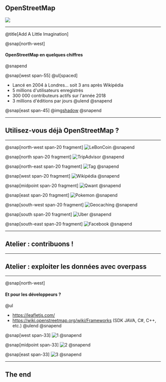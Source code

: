 ## OpenStreetMap

![](https://upload.wikimedia.org/wikipedia/commons/thumb/b/b0/Openstreetmap_logo.svg/240px-Openstreetmap_logo.svg.png)

---
@title[Add A Little Imagination]

@snap[north-west]
#### OpenStreetMap en quelques chiffres
@snapend

@snap[west span-55]
@ul[spaced]
- Lancé en 2004 à Londres... soit 3 ans après Wikipédia
- 5 millions d'utilisateurs enregistrés
- 300 000 contributeurs actifs sur l'année 2018
- 3 millions d'éditions par jours
@ulend
@snapend

@snap[east span-45]
@img[shadow](https://wiki.openstreetmap.org/w/images/thumb/7/79/Osmdbstats1_users.png/800px-Osmdbstats1_users.png)
@snapend

---

## Utilisez-vous déjà OpenStreetMap ?

---

@snap[north-west span-20 fragment]
![LeBonCoin](https://images.ladepeche.fr/api/v1/images/view/5c347c683e45461295307965/full/image.jpg)
@snapend

@snap[north span-20 fragment]
![TripAdvisor](http://www.boca-toulouse.fr/wp-content/uploads/2016/11/logo-tripadvisor.png)
@snapend

@snap[north-east span-20 fragment]
![Tag](https://upload.wikimedia.org/wikipedia/commons/thumb/6/62/Logo_M%C3%A9tromobilit%C3%A9.png/240px-Logo_M%C3%A9tromobilit%C3%A9.png)
@snapend

@snap[west span-20 fragment]
![Wikipédia](https://upload.wikimedia.org/wikipedia/commons/thumb/8/80/Wikipedia-logo-v2.svg/200px-Wikipedia-logo-v2.svg.png)
@snapend

@snap[midpoint span-20 fragment]
![Qwant](https://upload.wikimedia.org/wikipedia/fr/b/b8/Logo_Qwant_Maps.png)
@snapend

@snap[east span-20 fragment]
![Pokemon](https://upload.wikimedia.org/wikipedia/fr/7/75/Pok%C3%A9mon_Go_Logo.png)
@snapend

@snap[south-west span-20 fragment]
![Geocaching](http://img.over-blog-kiwi.com/2/16/58/04/20180507/ob_9dc3ae_logo-geocaching-emerald.png)
@snapend

@snap[south span-20 fragment]
![Uber](https://upload.wikimedia.org/wikipedia/commons/c/cc/Uber_logo_2018.png)
@snapend

@snap[south-east span-20 fragment]
![Facebook](https://upload.wikimedia.org/wikipedia/commons/thumb/c/cd/Facebook_logo_%28square%29.png/240px-Facebook_logo_%28square%29.png)
@snapend

---

## Atelier : contribuons !

---

## Atelier : exploiter les données avec overpass

---

@snap[north-west]
#### Et pour les développeurs ?
@ul
- https://leafletjs.com/
- https://wiki.openstreetmap.org/wiki/Frameworks (SDK JAVA, C#, C++, etc.)
@ulend
@snapend

@snap[west span-33]
![1](https://leafletjs.com/examples/quick-start/thumbnail.png)
@snapend

@snap[midpoint span-33]
![2](https://leafletjs.com/examples/choropleth/thumbnail.png)
@snapend

@snap[east span-33]
![3](https://leafletjs.com/examples/mobile/thumbnail.png)
@snapend

---

## The end
